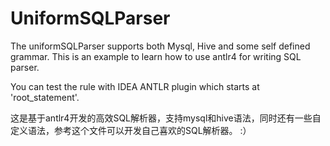 # UniformSQLParser
The uniformSQLParser supports both Mysql, Hive and some self defined grammar. This is an example to learn how to use antlr4 for writing SQL parser.

You can test the rule with IDEA ANTLR plugin which starts at 'root_statement'.

这是基于antlr4开发的高效SQL解析器，支持mysql和hive语法，同时还有一些自定义语法，参考这个文件可以开发自己喜欢的SQL解析器。 :）
